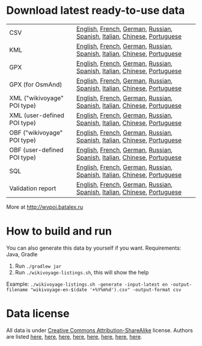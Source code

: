 # Download latest ready-to-use data

<table>
<tr>
 <td>CSV</td>
 <td>
  <a href="https://github.com/wikivoyage/wikivoyage.github.io/blob/master/wikivoyage-listings-en.csv?raw=true">English</a>,
  <a href="https://github.com/wikivoyage/wikivoyage.github.io/blob/master/wikivoyage-listings-fr.csv?raw=true">French</a>,
  <a href="https://github.com/wikivoyage/wikivoyage.github.io/blob/master/wikivoyage-listings-de.csv?raw=true">German</a>,
  <a href="https://github.com/wikivoyage/wikivoyage.github.io/blob/master/wikivoyage-listings-ru.csv?raw=true">Russian</a>,
  <a href="https://github.com/wikivoyage/wikivoyage.github.io/blob/master/wikivoyage-listings-es.csv?raw=true">Spanish</a>,
  <a href="https://github.com/wikivoyage/wikivoyage.github.io/blob/master/wikivoyage-listings-it.csv?raw=true">Italian</a>,
  <a href="https://github.com/wikivoyage/wikivoyage.github.io/blob/master/wikivoyage-listings-zh.csv?raw=true">Chinese</a>,
  <a href="https://github.com/wikivoyage/wikivoyage.github.io/blob/master/wikivoyage-listings-pt.csv?raw=true">Portuguese</a>
 </td>
</tr>
<tr>
 <td>KML</td>
 <td>
  <a href="https://github.com/wikivoyage/wikivoyage.github.io/blob/master/wikivoyage-listings-en.kml?raw=true">English</a>,
  <a href="https://github.com/wikivoyage/wikivoyage.github.io/blob/master/wikivoyage-listings-fr.kml?raw=true">French</a>,
  <a href="https://github.com/wikivoyage/wikivoyage.github.io/blob/master/wikivoyage-listings-de.kml?raw=true">German</a>,
  <a href="https://github.com/wikivoyage/wikivoyage.github.io/blob/master/wikivoyage-listings-ru.kml?raw=true">Russian</a>,
  <a href="https://github.com/wikivoyage/wikivoyage.github.io/blob/master/wikivoyage-listings-es.kml?raw=true">Spanish</a>,
  <a href="https://github.com/wikivoyage/wikivoyage.github.io/blob/master/wikivoyage-listings-it.kml?raw=true">Italian</a>,
  <a href="https://github.com/wikivoyage/wikivoyage.github.io/blob/master/wikivoyage-listings-zh.kml?raw=true">Chinese</a>,
  <a href="https://github.com/wikivoyage/wikivoyage.github.io/blob/master/wikivoyage-listings-pt.kml?raw=true">Portuguese</a>
 </td>
</tr>
<tr>
 <td>GPX</td>
 <td>
  <a href="https://github.com/wikivoyage/wikivoyage.github.io/blob/master/wikivoyage-listings-en.gpx?raw=true">English</a>,
  <a href="https://github.com/wikivoyage/wikivoyage.github.io/blob/master/wikivoyage-listings-fr.gpx?raw=true">French</a>,
  <a href="https://github.com/wikivoyage/wikivoyage.github.io/blob/master/wikivoyage-listings-de.gpx?raw=true">German</a>,
  <a href="https://github.com/wikivoyage/wikivoyage.github.io/blob/master/wikivoyage-listings-ru.gpx?raw=true">Russian</a>,
  <a href="https://github.com/wikivoyage/wikivoyage.github.io/blob/master/wikivoyage-listings-es.gpx?raw=true">Spanish</a>,
  <a href="https://github.com/wikivoyage/wikivoyage.github.io/blob/master/wikivoyage-listings-it.gpx?raw=true">Italian</a>,
  <a href="https://github.com/wikivoyage/wikivoyage.github.io/blob/master/wikivoyage-listings-zh.gpx?raw=true">Chinese</a>,
  <a href="https://github.com/wikivoyage/wikivoyage.github.io/blob/master/wikivoyage-listings-pt.gpx?raw=true">Portuguese</a>
 </td>
</tr>
<tr>
 <td>GPX (for OsmAnd)</td>
 <td>
  <a href="https://github.com/wikivoyage/wikivoyage.github.io/blob/master/wikivoyage-listings-en.osmand.gpx?raw=true">English</a>,
  <a href="https://github.com/wikivoyage/wikivoyage.github.io/blob/master/wikivoyage-listings-fr.osmand.gpx?raw=true">French</a>,
  <a href="https://github.com/wikivoyage/wikivoyage.github.io/blob/master/wikivoyage-listings-de.osmand.gpx?raw=true">German</a>,
  <a href="https://github.com/wikivoyage/wikivoyage.github.io/blob/master/wikivoyage-listings-ru.osmand.gpx?raw=true">Russian</a>,
  <a href="https://github.com/wikivoyage/wikivoyage.github.io/blob/master/wikivoyage-listings-es.osmand.gpx?raw=true">Spanish</a>,
  <a href="https://github.com/wikivoyage/wikivoyage.github.io/blob/master/wikivoyage-listings-it.osmand.gpx?raw=true">Italian</a>,
  <a href="https://github.com/wikivoyage/wikivoyage.github.io/blob/master/wikivoyage-listings-zh.osmand.gpx?raw=true">Chinese</a>,
  <a href="https://github.com/wikivoyage/wikivoyage.github.io/blob/master/wikivoyage-listings-pt.osmand.gpx?raw=true">Portuguese</a>
 </td>
</tr>
<tr>
 <td>XML ("wikivoyage" POI type)</td>
 <td>
  <a href="http://wvpoi.batalex.ru/download/listings/wikivoyage-listings-en-latest.xml">English</a>,
  <a href="http://wvpoi.batalex.ru/download/listings/wikivoyage-listings-fr-latest.xml">French</a>,
  <a href="http://wvpoi.batalex.ru/download/listings/wikivoyage-listings-de-latest.xml">German</a>,
  <a href="http://wvpoi.batalex.ru/download/listings/wikivoyage-listings-ru-latest.xml">Russian</a>,
  <a href="http://wvpoi.batalex.ru/download/listings/wikivoyage-listings-es-latest.xml">Spanish</a>,
  <a href="http://wvpoi.batalex.ru/download/listings/wikivoyage-listings-it-latest.xml">Italian</a>,
  <a href="http://wvpoi.batalex.ru/download/listings/wikivoyage-listings-zh-latest.xml">Chinese</a>,
  <a href="http://wvpoi.batalex.ru/download/listings/wikivoyage-listings-pt-latest.xml">Portuguese</a>
 </td>
</tr>
<tr>
 <td>XML (user-defined POI type)</td>
 <td>
  <a href="http://wvpoi.batalex.ru/download/listings/wikivoyage-listings-en-latest.user-defined.xml">English</a>,
  <a href="http://wvpoi.batalex.ru/download/listings/wikivoyage-listings-fr-latest.user-defined.xml">French</a>,
  <a href="http://wvpoi.batalex.ru/download/listings/wikivoyage-listings-de-latest.user-defined.xml">German</a>,
  <a href="http://wvpoi.batalex.ru/download/listings/wikivoyage-listings-ru-latest.user-defined.xml">Russian</a>,
  <a href="http://wvpoi.batalex.ru/download/listings/wikivoyage-listings-es-latest.user-defined.xml">Spanish</a>,
  <a href="http://wvpoi.batalex.ru/download/listings/wikivoyage-listings-it-latest.user-defined.xml">Italian</a>,
  <a href="http://wvpoi.batalex.ru/download/listings/wikivoyage-listings-zh-latest.user-defined.xml">Chinese</a>,
  <a href="http://wvpoi.batalex.ru/download/listings/wikivoyage-listings-pt-latest.user-defined.xml">Portuguese</a>
 </td>
</tr>
<tr>
 <td>OBF ("wikivoyage" POI type)</td>
 <td>
  <a href="http://wvpoi.batalex.ru/download/listings/wikivoyage-listings-en-latest.obf">English</a>,
  <a href="http://wvpoi.batalex.ru/download/listings/wikivoyage-listings-fr-latest.obf">French</a>,
  <a href="http://wvpoi.batalex.ru/download/listings/wikivoyage-listings-de-latest.obf">German</a>,
  <a href="http://wvpoi.batalex.ru/download/listings/wikivoyage-listings-ru-latest.obf">Russian</a>,
  <a href="http://wvpoi.batalex.ru/download/listings/wikivoyage-listings-es-latest.obf">Spanish</a>,
  <a href="http://wvpoi.batalex.ru/download/listings/wikivoyage-listings-it-latest.obf">Italian</a>,
  <a href="http://wvpoi.batalex.ru/download/listings/wikivoyage-listings-zh-latest.obf">Chinese</a>,
  <a href="http://wvpoi.batalex.ru/download/listings/wikivoyage-listings-pt-latest.obf">Portuguese</a>
 </td>
</tr>
<tr>
 <td>OBF (user-defined POI type)</td>
 <td>
  <a href="http://wvpoi.batalex.ru/download/listings/wikivoyage-listings-en-latest.user-defined.obf">English</a>,
  <a href="http://wvpoi.batalex.ru/download/listings/wikivoyage-listings-fr-latest.user-defined.obf">French</a>,
  <a href="http://wvpoi.batalex.ru/download/listings/wikivoyage-listings-de-latest.user-defined.obf">German</a>,
  <a href="http://wvpoi.batalex.ru/download/listings/wikivoyage-listings-ru-latest.user-defined.obf">Russian</a>,
  <a href="http://wvpoi.batalex.ru/download/listings/wikivoyage-listings-es-latest.user-defined.obf">Spanish</a>,
  <a href="http://wvpoi.batalex.ru/download/listings/wikivoyage-listings-it-latest.user-defined.obf">Italian</a>,
  <a href="http://wvpoi.batalex.ru/download/listings/wikivoyage-listings-zh-latest.user-defined.obf">Chinese</a>,
  <a href="http://wvpoi.batalex.ru/download/listings/wikivoyage-listings-pt-latest.user-defined.obf">Portuguese</a>
 </td>
</tr>
<tr>
 <td>SQL</td>
 <td>
  <a href="https://github.com/wikivoyage/wikivoyage.github.io/blob/master/wikivoyage-listings-en.sql?raw=true">English</a>,
  <a href="https://github.com/wikivoyage/wikivoyage.github.io/blob/master/wikivoyage-listings-fr.sql?raw=true">French</a>,
  <a href="https://github.com/wikivoyage/wikivoyage.github.io/blob/master/wikivoyage-listings-de.sql?raw=true">German</a>,
  <a href="https://github.com/wikivoyage/wikivoyage.github.io/blob/master/wikivoyage-listings-ru.sql?raw=true">Russian</a>,
  <a href="https://github.com/wikivoyage/wikivoyage.github.io/blob/master/wikivoyage-listings-es.sql?raw=true">Spanish</a>,
  <a href="https://github.com/wikivoyage/wikivoyage.github.io/blob/master/wikivoyage-listings-it.sql?raw=true">Italian</a>,
  <a href="https://github.com/wikivoyage/wikivoyage.github.io/blob/master/wikivoyage-listings-zh.sql?raw=true">Chinese</a>,
  <a href="https://github.com/wikivoyage/wikivoyage.github.io/blob/master/wikivoyage-listings-pt.sql?raw=true">Portuguese</a>
 </td>
</tr>
<tr>
 <td>Validation report</td>
 <td>
  <a href="http://wvpoi.batalex.ru/download/listings/wikivoyage-listings-en-latest.validation-report.html">English</a>,
  <a href="http://wvpoi.batalex.ru/download/listings/wikivoyage-listings-fr-latest.validation-report.html">French</a>,
  <a href="http://wvpoi.batalex.ru/download/listings/wikivoyage-listings-de-latest.validation-report.html">German</a>,
  <a href="http://wvpoi.batalex.ru/download/listings/wikivoyage-listings-ru-latest.validation-report.html">Russian</a>,
  <a href="http://wvpoi.batalex.ru/download/listings/wikivoyage-listings-es-latest.validation-report.html">Spanish</a>,
  <a href="http://wvpoi.batalex.ru/download/listings/wikivoyage-listings-it-latest.validation-report.html">Italian</a>,
  <a href="http://wvpoi.batalex.ru/download/listings/wikivoyage-listings-zh-latest.validation-report.html">Chinese</a>,
  <a href="http://wvpoi.batalex.ru/download/listings/wikivoyage-listings-pt-latest.validation-report.html">Portuguese</a>
 </td>
</tr>
</table>

More at http://wvpoi.batalex.ru

# How to build and run

You can also generate this data by yourself if you want. Requirements: Java, Gradle

1. Run `./gradlew jar`
2. Run `./wikivoyage-listings.sh`, this will show the help

Example: `./wikivoyage-listings.sh -generate -input-latest en -output-filename "wikivoyage-en-$(date '+%Y%m%d').csv" -output-format csv`

# Data license

All data is under [Creative Commons Attribution-ShareAlike](https://creativecommons.org/licenses/by-sa/3.0/) license. Authors are listed [here](https://en.wikivoyage.org/wiki/Special:RecentChanges), [here](https://fr.wikivoyage.org/wiki/Special:RecentChanges), [here](https://de.wikivoyage.org/wiki/Special:RecentChanges), [here](https://ru.wikivoyage.org/wiki/Special:RecentChanges), [here](https://es.wikivoyage.org/wiki/Special:RecentChanges), [here](https://it.wikivoyage.org/wiki/Special:RecentChanges), [here](https://zh.wikivoyage.org/wiki/Special:RecentChanges), [here](https://pt.wikivoyage.org/wiki/Special:RecentChanges).
